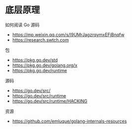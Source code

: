 # 底层原理

如何阅读 Go 源码
- https://mp.weixin.qq.com/s/l9UMrJagzrqymxEFjBnqfw
- https://research.swtch.com

包
- https://pkg.go.dev/std
- https://pkg.go.dev/golang.org/x
- https://pkg.go.dev/runtime

源码
- https://go.dev/src/
- https://go.dev/src/runtime
- https://go.dev/src/runtime/HACKING

资源
- https://github.com/emluque/golang-internals-resources
